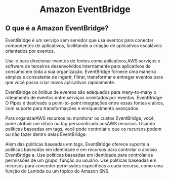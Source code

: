 <h1 align="center">Amazon EventBridge</h1>

<h2>O que é a Amazon EventBridge?</h2>

EventBridge é um serviço sem servidor que usa eventos para conectar componentes de aplicativos, facilitando a criação de aplicativos escaláveis orientados por eventos.

Use-o para direcionar eventos de fontes como aplicativos,AWS serviços e software de terceiros desenvolvidos internamente para aplicativos de consumo em toda a sua organização. EventBridge fornece uma maneira simples e consistente de ingerir, filtrar, transformar e entregar eventos para que você possa criar novos aplicativos rapidamente.

EventBridge os ônibus de eventos são adequados para many-to-many o roteamento de eventos entre serviços orientados por eventos. EventBridge O Pipes é destinado a point-to-point integrações entre essas fontes e alvos, com suporte para transformações e enriquecimento avançados.

Para organizarAWS recursos ou monitorar os custos EventBridge, você pode atribuir um rótulo ou tag personalizado aosAWS recursos. Usando políticas baseadas em tags, você pode controlar o que os recursos podem ou não fazer dentro delas EventBridge.

Além das políticas baseadas em tags, EventBridge oferece suporte a políticas baseadas em identidade e em recursos para controlar o acesso EventBridge a. Use políticas baseadas em identidade para controlar as permissões de um grupo, função ou usuário. Use políticas baseadas em recursos para conceder permissões específicas a cada recurso, como uma função do Lambda ou um tópico do Amazon SNS.